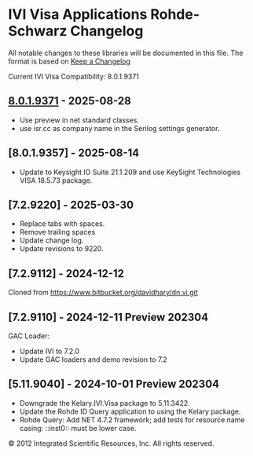 # IVI Visa Applications Rohde-Schwarz Changelog
All notable changes to these libraries will be documented in this file.
The format is based on [Keep a Changelog](https://keepachangelog.com/en/1.0.0/)

[8.0.1.9371]: https://www.github.com/atecoder/dn.vi.ivi

Current IVI Visa Compatibility: 8.0.1.9371

## [8.0.1.9371] - 2025-08-28
- Use preview in net standard classes.
- use isr.cc as company name in the Serilog settings generator.

## [8.0.1.9357] - 2025-08-14
- Update to Keysight IO Suite 21.1.209 and use KeySight Technologies VISA 18.5.73 package.

## [7.2.9220] - 2025-03-30
- Replace tabs with spaces.
- Remove trailing spaces 
- Update change log.
- Update revisions to 9220.

## [7.2.9112] - 2024-12-12
Cloned from https://www.bitbucket.org/davidhary/dn.vi.git

## [7.2.9110] - 2024-12-11 Preview 202304
GAC Loader:
* Update IVI to 7.2.0
* Update GAC loaders and demo revision to 7.2

## [5.11.9040] - 2024-10-01 Preview 202304
* Downgrade the Kelary.IVI.Visa package to 5.11.3422.
* Update the Rohde ID Query application to using the Kelary package.
* Rohde Query: Add NET 4.7.2 framework; add tests for resource name casing: ::inst0:: must be lower case.

&copy; 2012 Integrated Scientific Resources, Inc. All rights reserved.

[vs.VI]: https://www.github.com/atecoder/dn.vi.ivi
[vs.Visa]: https://bitbucket.org/davidhary/vs.io.visa
